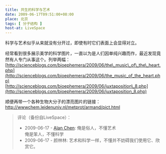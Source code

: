 ```yaml
---
title: 共生的科学与艺术
date: 2009-06-17T09:51:00+08:00
place: 北京
tags: [ 分子结构 ]
host-at: LiveSpace
---
```

科学与艺术似乎从来就没有分开过，即使有时它们表面上会显得对立。

经常看到很多展示美学的科学图片，一直以为是人们因单纯兴趣而作，最近发现竟然有人专门从事这个。列举两幅：<br />
[http://scienceblogs.com/bioephemera/2009/06/the\_music\_of\_the\_heart.php](http://scienceblogs.com/bioephemera/2009/06/the_music_of_the_heart.php)<br />
[http://scienceblogs.com/bioephemera/2009/06/juxtaposition\_8.php](http://scienceblogs.com/bioephemera/2009/06/juxtaposition_8.php)

顺便再带一个各种生物大分子的漂亮图片的链接：<br />
<http://wwwchem.leidenuniv.nl/metprot/armand/pict.html>

> 评论（备份自LiveSpace）：
> 
> * 2009-06-17 - [Alan Chen](http://cid-bc50ca5b7024dc31.profile.live.com/): 俺是俗人，不懂艺术<br>俺是笨人，不懂科学
> * 2009-06-17 - 颜林林: 艺术和科学一样，不懂并不妨碍我们使用它、欣赏它。
